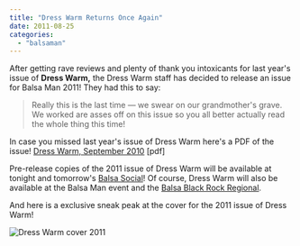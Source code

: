 ```yaml
---
title: "Dress Warm Returns Once Again"
date: 2011-08-25
categories: 
  - "balsaman"
---
```


After getting rave reviews and plenty of thank you intoxicants for last year's issue of **Dress Warm,** the Dress Warm staff has decided to release an issue for Balsa Man 2011! They had this to say:

> Really this is the last time — we swear on our grandmother's grave. We worked are asses off on this issue so you all better actually read the whole thing this time!

In case you missed last year's issue of Dress Warm here's a PDF of the issue! [Dress Warm, September 2010](http://balsaman.org/dresswarm/DressWarm-2010.pdf "Dress Warm, September 2010 [pdf]") \[pdf\]

Pre-release copies of the 2011 issue of Dress Warm will be available at tonight and tomorrow's [Balsa Social](http://balsaman.org/2011/08/balsa-man-socials-thursday-sf-and-friday-oakland/ "Balsa Man Socials: Thursday SF and Friday Oakland!")! Of course, Dress Warm will also be available at the Balsa Man event and the [Balsa Black Rock Regional](http://balsaman.org/2011/08/balsa-man-black-rock-regional-2011/ "Balsa Man Black Rock Regional 2011").

And here is a exclusive sneak peak at the cover for the 2011 issue of Dress Warm!

![Dress Warm cover 2011](/images/DressWarm-cover-2011.jpg "Dress Warm cover 2011")
